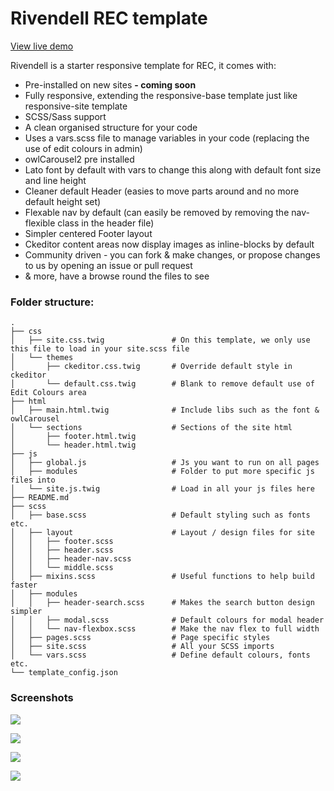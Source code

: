 
# Rivendell REC template

[View live demo](https://www.andrew.recds12.co.uk/)

Rivendell is a starter responsive template for REC, it comes with:

- Pre-installed on new sites **- coming soon**
- Fully responsive, extending the responsive-base template just like responsive-site template
- SCSS/Sass support
- A clean organised structure for your code
- Uses a vars.scss file to manage variables in your code (replacing the use of edit colours in admin)
- owlCarousel2 pre installed
- Lato font by default with vars to change this along with default font size and line height
- Cleaner default Header (easies to move parts around and no more default height set)
- Flexable nav by default (can easily be removed by removing the nav-flexible class in the header file)
- Simpler centered Footer layout
- Ckeditor content areas now display images as inline-blocks by default
- Community driven - you can fork & make changes, or propose changes to us by opening an issue or pull request
- & more, have a browse round the files to see

### Folder structure:

    .
    ├── css
    │   ├── site.css.twig               # On this template, we only use this file to load in your site.scss file
    │   └── themes
    │       ├── ckeditor.css.twig       # Override default style in ckeditor
    │       └── default.css.twig        # Blank to remove default use of Edit Colours area
    ├── html
    │   ├── main.html.twig              # Include libs such as the font & owlCarousel
    │   └── sections                    # Sections of the site html
    │       ├── footer.html.twig
    │       └── header.html.twig
    ├── js
    │   ├── global.js                   # Js you want to run on all pages
    │   ├── modules                     # Folder to put more specific js files into
    │   └── site.js.twig                # Load in all your js files here
    ├── README.md
    ├── scss
    │   ├── base.scss                   # Default styling such as fonts etc.
    │   ├── layout                      # Layout / design files for site
    │   │   ├── footer.scss
    │   │   ├── header.scss
    │   │   ├── header-nav.scss
    │   │   └── middle.scss
    │   ├── mixins.scss                 # Useful functions to help build faster
    │   ├── modules
    │   │   ├── header-search.scss      # Makes the search button design simpler
    │   │   ├── modal.scss              # Default colours for modal header
    │   │   └── nav-flexbox.scss        # Make the nav flex to full width
    │   ├── pages.scss                  # Page specific styles
    │   ├── site.scss                   # All your SCSS imports
    │   └── vars.scss                   # Define default colours, fonts etc.
    └── template_config.json

### Screenshots

![](https://www.andrew.recds12.co.uk/userfiles/rivendell-screenshots/rivendell-desktop.png)

![](https://www.andrew.recds12.co.uk/userfiles/rivendell-screenshots/rivendell-desktop-footer.png)

![](https://www.andrew.recds12.co.uk/userfiles/rivendell-screenshots/rivendell-mobile-top.png)

![](https://www.andrew.recds12.co.uk/userfiles/rivendell-screenshots/rivendell-cart-desktop.png)
